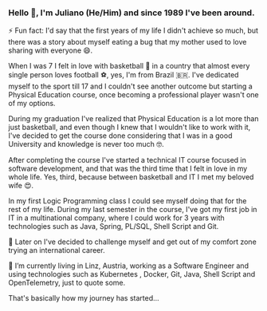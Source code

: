 ### Hello 👋,  I'm Juliano (He/Him) and since 1989 I've been around.

⚡ Fun fact: I'd say that the first years of my life I didn't achieve so much, but there was a story about myself eating a bug that my mother used to love sharing with everyone 😄.

When I was 7 I felt in love with basketball 🏀 in a country that almost every single person loves football ⚽, yes, I'm from Brazil 🇧🇷.
I've dedicated myself to the sport till 17 and I couldn't see another outcome but starting a Physical Education course, once becoming a professional player wasn't one of my options.

During my graduation I've realized that Physical Education is a lot more than just basketball, and even though I knew that I wouldn't like to work with it, I've decided to get the course done considering that I was in a good University and knowledge is never too much 🤓.

After completing the course I've started a technical IT course focused in software development, and that was the third time that I felt in love in my whole life.
Yes, third, because between basketball and IT I met my beloved wife 😍.

In my first Logic Programming class I could see myself doing that for the rest of my life. During my last semester in the course, I've got my first job in IT in a multinational company, where I could work for 3 years with technologies such as Java, Spring, PL/SQL, Shell Script and Git.

🛫 Later on I've decided to challenge myself and get out of my comfort zone trying an international career.

🔭 I’m currently living in Linz, Austria, working as a Software Engineer and using technologies such as Kubernetes , Docker, Git, Java, Shell Script and OpenTelemetry, just to quote some.

That's basically how my journey has started...